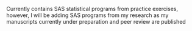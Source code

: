 Currently contains SAS statistical programs from practice exercises, however, I will be adding SAS programs from my research as my manuscripts currently under preparation and peer review are published 
